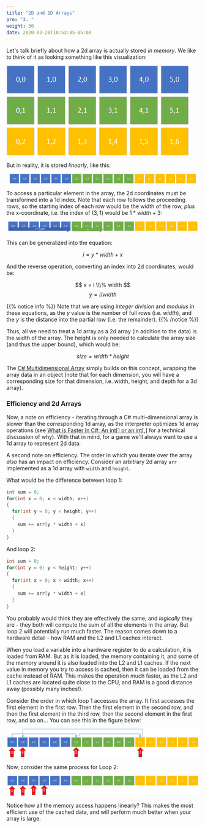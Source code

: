 ```yaml
---
title: "2D and 1D Arrays"
pre: "3. "
weight: 30
date: 2020-03-20T10:53:05-05:00
---
```


Let's talk briefly about how a 2d array is actually stored _in memory_.  We like to think of it as looking something like this visualization:

![2D array visualization](/images/10.2.5.png)

But in reality, it is stored _linearly_, like this:

![2D array in memory](/images/10.2.6.png)

To access a particular element in the array, the 2d coordinates must be transformed into a 1d index.  Note that each row follows the proceeding rows, so the starting index of each row would be the width of the row, _plus_ the x-coordinate, i.e. the index of $(3,1)$ would be $1 * width + 3$:

![Accessing (3,1)](/images/10.2.7.png)

This can be generalized into the equation:

$$
i = y * width + x
$$

And the reverse operation, converting an index into 2d coordinates, would be:

$$
x = i \\\% width
$$
$$
y = i / width
$$

{{% notice info %}}
Note that we are using _integer division_ and _modulus_ in these equations, as the $y$ value is the number of full rows (i.e. $width$), and the $y$ is the distance into the partial row (i.e. the remainder).
{{% /notice %}}

Thus, all we need to treat a 1d array as a 2d array (in addition to the data) is the width of the array.  The height is only needed to calculate the array size (and thus the upper bound), which would be:

$$
size = width * height
$$

The [C# Multidimensional Array](https://docs.microsoft.com/en-us/dotnet/csharp/programming-guide/arrays/multidimensional-arrays) simply builds on this concept, wrapping the array data in an object (note that for each dimension, you will have a corresponding size for that dimension, i.e. width, height, and depth for a 3d array).

### Efficiency and 2d Arrays

Now, a note on efficiency - iterating through a C# multi-dimensional array is slower than the corresponding 1d array, as the interpreter optimizes 1d array operations (see [What is Faster In C#: An int[] or an int[,]](https://mdfarragher.medium.com/high-performance-arrays-in-c-2d55c04d37b5) for a technical discussion of why).  With that in mind, for a game we'll always want to use a 1d array to represent 2d data.

A second note on efficiency.  The order in which you iterate over the array _also_ has an impact on efficiency.  Consider an arbitrary 2d array `arr` implemented as a 1d array with `width` and `height`.

What would be the difference between loop 1:
```csharp
int sum = 0;
for(int x = 0; x < width; x++)
{
  for(int y = 0; y < height; y++)
  {
    sum += arr[y * width + x]
  }
}
```
And loop 2:
```csharp
int sum = 0;
for(int y = 0; y < height; y++)
{
  for(int x = 0; x < width; x++)
  {
    sum += arr[y * width + x]
  }
}
```

You probably would think they are effectively the same, and _logically_ they are - they both will compute the sum of all the elements in the array.  But loop 2 will potentially run much faster.  The reason comes down to a hardware detail - how RAM and the L2 and L1 caches interact.

When you load a variable into a hardware register to do a calculation, it is loaded from RAM.  But as it is loaded, the memory containing it, and some of the memory around it is also loaded into the L2 and L1 caches.  If the next value in memory you try to access is cached, then it can be loaded from the cache instead of RAM.  This makes the operation much faster, as the L2 and L1 caches are located quite close to the CPU, and RAM is a good distance away (possibly many inches!).  

Consider the order in which loop 1 accesses the array.  It first accesses the first element in the first row.  Then the first element in the second row, and then the first element in the third row, then the second element in the first row, and so on... You can see this in the figure below:

![Loop 1 access order](/images/10.2.8.png)

Now, consider the same process for Loop 2:

![Loop 2 access order](/images/10.2.9.png)

Notice how all the memory access happens linearly? This makes the most efficient use of the cached data, and will perform much better when your array is large.
